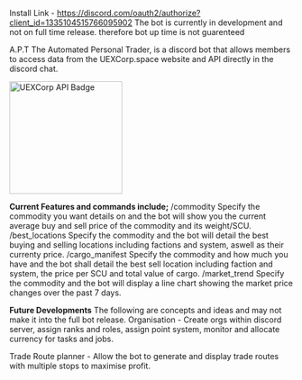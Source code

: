 Install Link - https://discord.com/oauth2/authorize?client_id=1335104515766095902
The bot is currently in development and not on full time release. therefore bot up time is not guarenteed 

A.P.T The Automated Personal Trader, is a discord bot that allows members to access data from the UEXCorp.space website and API directly in the discord chat.

<a href="https://uexcorp.space/">
    <img src="https://uexcorp.space/img/api/uex-api-badge-powered.png" alt="UEXCorp API Badge" width="200">
</a>

**Current Features and commands include;**
/commodity <commodity name> 
    Specify the commodity you want details on and the bot will show you the current average buy and sell price of the commodity and its weight/SCU.
/best_locations <commodity name>
    Specify the commodity and the bot will detail the best buying and selling locations including factions and system, aswell as their currenty price.
/cargo_manifest <commodity name> <ammount in SCU>
    Specify the commodity and how much you have and the bot shall detail the best sell location including faction and system, the price per SCU and total value of cargo.
/market_trend
    Specify the commodity and the bot will display a line chart showing the market price changes over the past 7 days.

**Future Developments**
The following are concepts and ideas and may not make it into the full bot release.
Organisation - Create orgs within discord server, assign ranks and roles, assign point system, monitor and allocate currency for tasks and jobs.

Trade Route planner - Allow the bot to generate and display trade routes with multiple stops to maximise profit.
